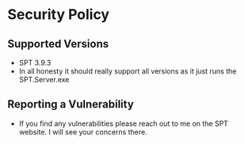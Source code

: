 # Security Policy

## Supported Versions

- SPT 3.9.3 
- In all honesty it should really support all versions as it just runs the SPT.Server.exe

## Reporting a Vulnerability

- If you find any vulnerabilities please reach out to me on the SPT website. I will see your concerns there.

